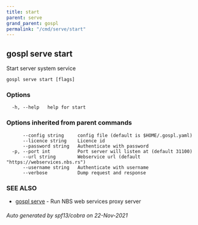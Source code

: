 ```yaml
---
title: start  
parent: serve  
grand_parent: gospl  
permalink: "/cmd/serve/start"
---
```

## gospl serve start

Start server system service

```
gospl serve start [flags]
```

### Options

```
  -h, --help   help for start
```

### Options inherited from parent commands

```
      --config string     config file (default is $HOME/.gospl.yaml)
      --licence string    Licence id
      --password string   Authenticate with password
  -p, --port int          Port server will listen at (default 31100)
      --url string        Webservice url (default "https://webservices.nbs.rs")
      --username string   Authenticate with username
      --verbose           Dump request and response
```

### SEE ALSO

* [gospl serve](index.md)	 - Run NBS web services proxy server

###### Auto generated by spf13/cobra on 22-Nov-2021
